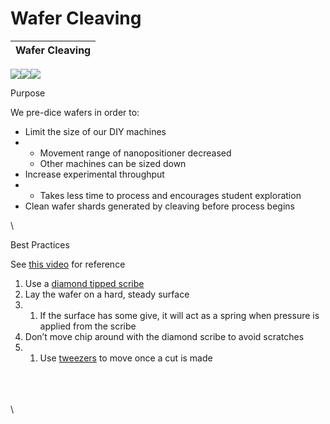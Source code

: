 # Wafer Cleaving

| Wafer Cleaving |
| -------------- |

![](https://lh5.googleusercontent.com/NNMSB5jHqfZgVwIPb1G1auLnRouNG2lVcWKA6adjiT2ryUpJJ\_srtRh\_V5zEY1ePxAogE4uKyaxpnW6TGmaW0B7PFxlYRDb4PqZPva8P7G2QfMCJ6lb2bTo3wjOC\_ixVHsjz\_t33PHCy5dtF\_BpSkVk)![](https://lh5.googleusercontent.com/rsjuJOSQn4pFAtUU6nMjhwXGtwvgn16StkjqyLPOMhYyXC8EnZGwHUMb181nIFdJGAQIb13GwyGsfel0Cq-unQlVJDeto5dloh81orH85tpFhcUL2k3CdMcG1zyWys8P\_RrvkeLluDa6W6NvKp69QqI)![](https://lh5.googleusercontent.com/WrEL2P-eEcnc9SOkBt02c8e-ecVWGcs1B4FsI21OduabHmqpJgFpk\_zSAcmn05p0HwtcVK423fw0AwmjT9I0H0KFIwlPkjUMtVIV0alYvtHm6fUKZWAhBL0zuJbhBJ6Oa9xBKRRFN5y--xzKgJboR7w)

Purpose

We pre-dice wafers in order to:&#x20;

* Limit the size of our DIY machines&#x20;
*
  * Movement range of nanopositioner decreased
  * Other machines can be sized down
* Increase experimental throughput
*
  * Takes less time to process and encourages student exploration&#x20;
* Clean wafer shards generated by cleaving before process begins

\


Best Practices

See [this video](https://www.youtube.com/watch?v=MxjppY1iA4A) for reference

1. Use a [diamond tipped scribe](https://docs.google.com/spreadsheets/d/1x1SKlcFd\_YezeLDJ4mFUUFoybHkMIZpcm6by8iPltEY/edit?usp=sharing)
2. Lay the wafer on a hard, steady surface
3.
   1. If the surface has some give, it will act as a spring when pressure is applied from the scribe
4. Don’t move chip around with the diamond scribe to avoid scratches
5.
   1. Use [tweezers](https://docs.google.com/spreadsheets/d/1x1SKlcFd\_YezeLDJ4mFUUFoybHkMIZpcm6by8iPltEY/edit?usp=sharing) to move once a cut is made

\
\
\
\
